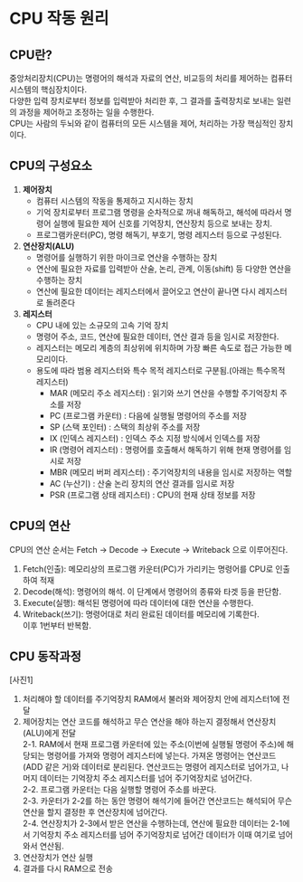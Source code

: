 # **CPU** 작동 원리

## CPU란?
중앙처리장치(CPU)는 명령어의 해석과 자료의 연산, 비교등의 처리를 제어하는 컴퓨터 시스템의 핵심장치이다.  
다양한 입력 장치로부터 정보를 입력받아 처리한 후, 그 결과를 출력장치로 보내는 일련의 과정을 제어하고 조정하는 일을 수행한다.  
CPU는 사람의 두뇌와 같이 컴퓨터의 모든 시스템을 제어, 처리하는 가장 핵심적인 장치이다.

## CPU의 구성요소
1. **제어장치**  
    - 컴퓨터 시스템의 작동을 통제하고 지시하는 장치
    - 기억 장치로부터 프로그램 명령을 순차적으로 꺼내 해독하고, 해석에 따라서 명령어 실행에 필요한 제어 신호를 기억장치, 연산장치 등으로 보내는 장치.
    - 프로그램카운터(PC), 명령 해독기, 부호기, 명령 레지스터 등으로 구성된다.
2. **연산장치(ALU)**  
    - 명령어를 실행하기 위한 마이크로 연산을 수행하는 장치
    - 연산에 필요한 자료를 입력받아 산술, 논리, 관계, 이동(shift) 등 다양한 연산을 수행하는 장치
    - 연산에 필요한 데이터는 레지스터에서 끌어오고 연산이 끝나면 다시 레지스터로 돌려준다
3. **레지스터**
    - CPU 내에 있는 소규모의 고속 기억 장치
    - 명령어 주소, 코드, 연산에 필요한 데이터, 연산 결과 등을 임시로 저장한다.
    - 레지스터는 메모리 계층의 최상위에 위치하며 가장 빠른 속도로 접근 가능한 메모리이다.
    - 용도에 따라 범용 레지스터와 특수 목적 레지스터로 구분됨.(아래는 특수목적 레지스터)
        - MAR (메모리 주소 레지스터) : 읽기와 쓰기 연산을 수행할 주기억장치 주소를 저장  
        - PC (프로그램 카운터) : 다음에 실행될 명령어의 주소를 저장
        - SP (스택 포인터) : 스택의 최상위 주소를 저장
        - IX (인덱스 레지스터) : 인덱스 주소 지정 방식에서 인덱스를 저장
        - IR (명령어 레지스터) : 명령어를 호출해서 해독하기 위해 현재 명령어를 임시로 저장
        - MBR (메모리 버퍼 레지스터) : 주기억장치의 내용을 임시로 저장하는 역할
        - AC (누산기) : 산술 논리 장치의 연산 결과를 임시로 저장
        - PSR (프로그램 상태 레지스터) : CPU의 현재 상태 정보를 저장

## CPU의 연산
CPU의 연산 순서는 Fetch -> Decode -> Execute -> Writeback 으로 이루어진다.
1. Fetch(인출): 메모리상의 프로그램 카운터(PC)가 가리키는 명령어를 CPU로 인출하여 적재
2. Decode(해석): 명령어의 해석. 이 단계에서 명령어의 종류와 타겟 등을 판단함.
3. Execute(실행): 해석된 명령어에 따라 데이터에 대한 연산을 수행한다.
4. Writeback(쓰기): 명령어대로 처리 완료된 데이터를 메모리에 기록한다.  
이후 1번부터 반복함.

## CPU 동작과정
[사진1]
1. 처리해야 할 데이터를 주기억장치 RAM에서 불러와 제어장치 안에 레지스터1에 전달
2. 제어장치는 연산 코드를 해석하고 무슨 연산을 해야 하는지 결정해서 연산장치(ALU)에게 전달  
    2-1. RAM에서 현재 프로그램 카운터에 있는 주소(이번에 실행될 명령어 주소)에 해당되는 명령어를 가져와 명령어 레지스터에 넣는다. 가져온 명령어는 연산코드(ADD 같은 거)와 데이터로 분리된다. 연산코드는 명령어 레지스터로 넘어가고, 나머지 데이터는 기억장치 주소 레지스터를 넘어 주기억장치로 넘어간다.   
    2-2. 프로그램 카운터는 다음 실행할 명령어 주소를 바꾼다.  
    2-3. 카운터가 2-2를 하는 동안 명령어 해석기에 들어간 연산코드는 해석되어 무슨 연산을 할지 결정한 후 연산장치에 넘어간다.  
    2-4. 연산장치가 2-3에서 받은 연산을 수행하는데, 연산에 필요한 데이터는 2-1에서 기억장치 주소 레지스터를 넘어 주기억장치로 넘어간 데이터가 이때 여기로 넘어와서 연산됨.   
3. 연산장치가 연산 실행
4. 결과를 다시 RAM으로 전송